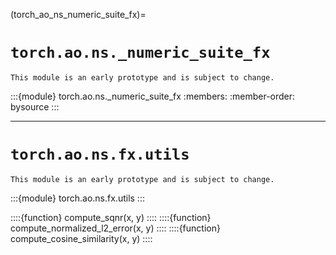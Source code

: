(torch_ao_ns_numeric_suite_fx)=

# `torch.ao.ns._numeric_suite_fx`

```{warning}
This module is an early prototype and is subject to change.
```

:::{module} torch.ao.ns._numeric_suite_fx
:members:
:member-order: bysource
:::

---

# `torch.ao.ns.fx.utils`

```{warning}
This module is an early prototype and is subject to change.
```

:::{module} torch.ao.ns.fx.utils
:::

::::{function} compute_sqnr(x, y)
::::
::::{function} compute_normalized_l2_error(x, y)
::::
::::{function} compute_cosine_similarity(x, y)
::::
